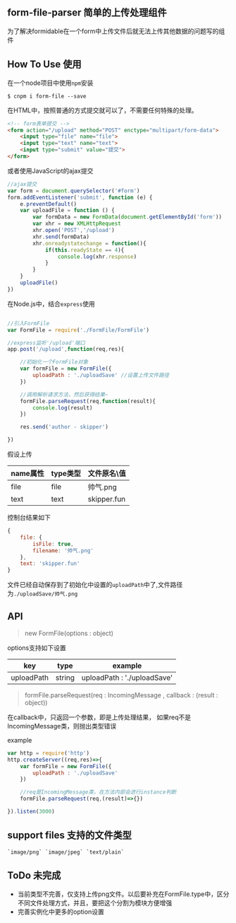 ## form-file-parser 简单的上传处理组件

为了解决formidable在一个form中上传文件后就无法上传其他数据的问题写的组件

## How To Use 使用

在一个node项目中使用`npm`安装

```
$ cnpm i form-file --save
``` 

在HTML中，按照普通的方式提交就可以了，不需要任何特殊的处理。

```html
<!-- form表单提交 -->
<form action="/upload" method="POST" enctype="multipart/form-data">
    <input type="file" name="file">
    <input type="text" name="text">
    <input type="submit" value="提交">
</form>
```

或者使用JavaScript的ajax提交

```javascript
//ajax提交
var form = document.querySelector('#form')
form.addEventListener('submit', function (e) {
    e.preventDefault()
    var uploadFile = function () {
        var formData = new FormData(document.getElementById('form'))
        var xhr = new XMLHttpRequest
        xhr.open('POST','/upload')
        xhr.send(formData)
        xhr.onreadystatechange = function(){
            if(this.readyState == 4){
                console.log(xhr.response)
            }
        }
    }
    uploadFile()
})
```

在Node.js中，结合`express`使用

```javascript

//引入FormFile
var FormFile = require('./FormFile/FormFile')

//express监听'/upload'端口
app.post('/upload',function(req,res){

    //初始化一个FormFile对象
    var formFile = new FormFile({
        uploadPath : './uploadSave' //设置上传文件路径
    })

    //调用解析请求方法，然后获得结果~
    formFile.parseRequest(req,function(result){
        console.log(result)
    })

    res.send('author - skipper')

})

```

假设上传

|name属性  |  type类型 |文件原名\值 |
|----------|----------|---------
|file      | file     | 帅气.png
|text      | text     | skipper.fun


控制台结果如下

```javascript
{
    file: { 
        isFile: true, 
        filename: '帅气.png' 
    }, 
    text: 'skipper.fun' 
}
```

文件已经自动保存到了初始化中设置的`uploadPath`中了,文件路径为`./uploadSave/帅气.png`

## API

> new FormFile(options : object)

options支持如下设置

|  key | type | example|
|------|------|--------|
|uploadPath | string | uploadPath : './uploadSave'|

> formFile.parseRequest(req : IncomingMessage , callback : (result : object))

在callback中，只返回一个参数，即是上传处理结果，
如果req不是IncomingMessage类，则抛出类型错误

example
```javascript
var http = require('http')
http.createServer((req,res)=>{
    var formFile = new FormFile({
        uploadPath : './uploadSave'
    })

    //req是IncomingMessage类，在方法内部会进行instance判断
    formFile.parseRequest(req,(result)=>{})

}).listen(3000)
```

## support files 支持的文件类型
    `image/png` `image/jpeg` `text/plain`

## ToDo 未完成

* 当前类型不完善，仅支持上传png文件。以后要补充在FormFile.type中，区分不同文件处理方式，并且，要把这个分割为模块方便增强
* 完善实例化中更多的option设置
